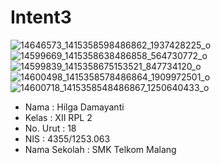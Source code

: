 # Intent3
![14646573_1415358598486862_1937428225_o](https://cloud.githubusercontent.com/assets/22041608/19214030/90055cee-8da4-11e6-9894-5ef6fd70aab1.png)
![14599669_1415358638486858_564730772_o](https://cloud.githubusercontent.com/assets/22041608/19214031/9044e1ca-8da4-11e6-9bf7-22bb3500b783.png)
![14599839_1415358675153521_847734120_o](https://cloud.githubusercontent.com/assets/22041608/19214032/905926f8-8da4-11e6-88e2-b4ecc36a145c.png)
![14600498_1415358578486864_1909972501_o](https://cloud.githubusercontent.com/assets/22041608/19214033/905e7b4e-8da4-11e6-882e-34b72ac5e95c.png)
![14600718_1415358548486867_1250640433_o](https://cloud.githubusercontent.com/assets/22041608/19214034/9065c340-8da4-11e6-8d65-bf18df20f6b8.png)
- Nama 		     : Hilga Damayanti 
- Kelas		     : XII RPL 2
- No. Urut     : 18 
- NIS          : 4355/1253.063
- Nama Sekolah : SMK Telkom Malang

